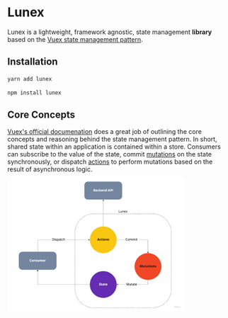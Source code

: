 # Lunex

Lunex is a lightweight, framework agnostic, state management **library** based on the [Vuex state management pattern](https://vuex.vuejs.org/#what-is-a-state-management-pattern).

## Installation

```sh
yarn add lunex
```

```sh
npm install lunex
```

## Core Concepts

[Vuex's official documenation](https://vuex.vuejs.org/#what-is-a-state-management-pattern) does a great job of outlining the core concepts and reasoning behind the state management pattern. In short, shared state within an application is contained within a store. Consumers can subscribe to the value of the state, commit [mutations](https://vuex.vuejs.org/guide/mutations.html) on the state synchronously, or dispatch [actions](https://vuex.vuejs.org/guide/actions.html) to perform mutations based on the result of asynchronous logic. 

<img width="400px" src="./assets/lunex.jpg" />
